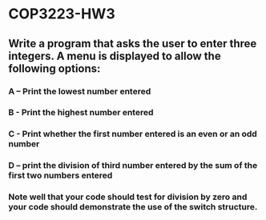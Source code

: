 # COP3223-HW3
## Write  a program that asks the user to enter three integers. A menu is displayed to allow the following options:
### A – Print the lowest number entered 
###  B -  Print the highest number entered 
### C -  Print whether the first number entered is an even or an odd number 
 ### D – print the division of third number entered by the sum of the first two numbers entered

### Note well that your code should test for division by zero and your code should demonstrate the use of the switch structure. 